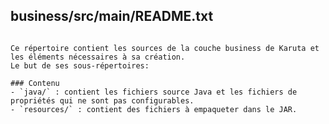 ## business/src/main/README.txt
~~~~~~~~~~~~~~~~~~~~~~~~~~~~

Ce répertoire contient les sources de la couche business de Karuta et les éléments nécessaires à sa création.
Le but de ses sous-répertoires:

### Contenu
- `java/` : contient les fichiers source Java et les fichiers de propriétés qui ne sont pas configurables.	
- `resources/` : contient des fichiers à empaqueter dans le JAR.
